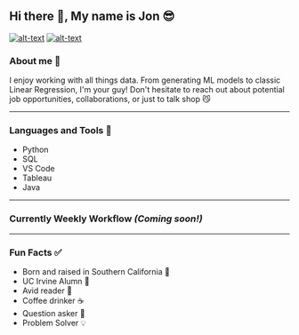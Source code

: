 ## Hi there 👋, My name is Jon :sunglasses:
[![alt-text](https://img.shields.io/badge/-LinkedIn-blue)](https://www.linkedin.com/in/dickinson17/)
[![alt-text](https://img.shields.io/badge/-Portfolio-red)](https://share.streamlit.io/jonathjd/webapp/main/main.py)

### About me :notebook:
I enjoy working with all things data. From generating ML models to classic Linear Regression, I'm your guy! Don't hesitate to reach out about potential job opportunities, collaborations, or just to talk shop :smirk_cat:

---
### Languages and Tools :hammer:
- Python
- SQL
- VS Code
- Tableau
- Java

---
### Currently Weekly Workflow *(Coming soon!)*
<!--START_SECTION:waka-->
<!--END_SECTION:waka-->

---
### Fun Facts :white_check_mark:
- Born and raised in Southern California :palm_tree:
- UC Irvine Alumn :ant:
- Avid reader :blue_book:
- Coffee drinker :coffee:
- Question asker :thought_balloon:
- Problem Solver :bulb:

<!--
**jonathjd/jonathjd** is a ✨ _special_ ✨ repository because its `README.md` (this file) appears on your GitHub profile.

Here are some ideas to get you started:

- 🔭 I’m currently working on 
- 🌱 I’m currently learning ...
- 👯 I’m looking to collaborate on ...
- 🤔 I’m looking for help with ...
- 💬 Ask me about ...
- 📫 How to reach me: ...
- 😄 Pronouns: ...
- ⚡ Fun fact: ...
-->
